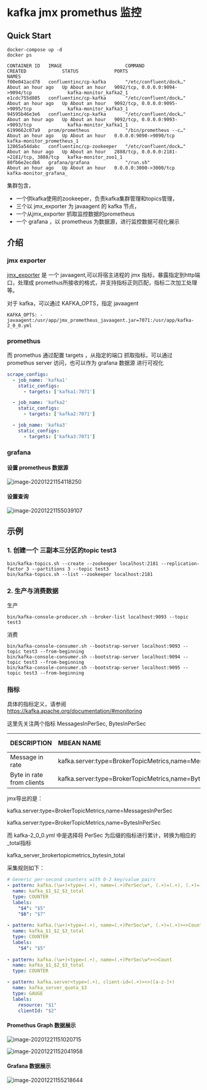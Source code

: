 

# kafka jmx promethus 监控

## Quick Start

```shell
docker-compose up -d
docker ps

CONTAINER ID   IMAGE                       COMMAND                  CREATED             STATUS             PORTS                                        NAMES
f00e041acd78   confluentinc/cp-kafka       "/etc/confluent/dock…"   About an hour ago   Up About an hour   9092/tcp, 0.0.0.0:9094->9094/tcp             kafka-monitor_kafka2_1
e1cdc755d805   confluentinc/cp-kafka       "/etc/confluent/dock…"   About an hour ago   Up About an hour   9092/tcp, 0.0.0.0:9095->9095/tcp             kafka-monitor_kafka3_1
94595b46e3e6   confluentinc/cp-kafka       "/etc/confluent/dock…"   About an hour ago   Up About an hour   9092/tcp, 0.0.0.0:9093->9093/tcp             kafka-monitor_kafka1_1
6199662c07a9   prom/prometheus             "/bin/prometheus --c…"   About an hour ago   Up About an hour   0.0.0.0:9090->9090/tcp                       kafka-monitor_prometheus_1
12865a54dabc   confluentinc/cp-zookeeper   "/etc/confluent/dock…"   About an hour ago   Up About an hour   2888/tcp, 0.0.0.0:2181->2181/tcp, 3888/tcp   kafka-monitor_zoo1_1
80fb6e2ecdb6   grafana/grafana             "/run.sh"                About an hour ago   Up About an hour   0.0.0.0:3000->3000/tcp                       kafka-monitor_grafana_
```

集群包含，

- 一个供kafka使用的zookeeper，负责kafka集群管理和topics管理， 
- 三个以  jmx_exporter 为 javaagent  的 kafka 节点， 
- 一个从jmx_exporter 抓取监控数据的prometheus
- 一个 grafana ，以 prometheus 为数据源，进行监控数据可视化展示

## 介绍

### jmx exporter

[jmx_exporter](https://github.com/prometheus/jmx_exporter)  是 一个 javaagent,可以将宿主进程的 jmx 指标，暴露指定到http端口，处理成 promethus所接收的格式，并支持指标正则匹配，指标二次加工处理 等。

对于 kafka，可以通过 KAFKA_OPTS，指定  javaagent

```
KAFKA_OPTS: -javaagent:/usr/app/jmx_prometheus_javaagent.jar=7071:/usr/app/kafka-2_0_0.yml
```

### promethus

而 promethus 通过配置 targets ，从指定的端口 抓取指标，可以通过 promethus server 访问，也可以作为 grafana 数据源 进行可视化

```yaml
scrape_configs:
  - job_name: 'kafka1'
    static_configs: 
      - targets: ['kafka1:7071']

  - job_name: 'kafka2'
    static_configs:
      - targets: ['kafka2:7071']

  - job_name: 'kafka3'
    static_configs:
      - targets: ['kafka3:7071']
```

### grafana

#### 设置 prometheus 数据源

![image-20201221154118250](D:\github\jmx\kafka-monitor\kafka-monitor\README.assets\image-20201221154118250.png) 

#### 设置查询

![image-20201221155039107](D:\github\jmx\kafka-monitor\kafka-monitor\README.assets\image-20201221155039107.png)



## 示例

### 1. 创建一个 三副本三分区的topic test3

```shell
bin/kafka-topics.sh --create --zookeeper localhost:2181 --replication-factor 3 --partitions 3 --topic test3
bin/kafka-topics.sh --list --zookeeper localhost:2181
```

### 2. 生产与消费数据

生产

```shell
bin/kafka-console-producer.sh --broker-list localhost:9093 --topic test3
```

消费

```
bin/kafka-console-consumer.sh --bootstrap-server localhost:9093 --topic test3 --from-beginning
bin/kafka-console-consumer.sh --bootstrap-server localhost:9094 --topic test3 --from-beginning
bin/kafka-console-consumer.sh --bootstrap-server localhost:9095 --topic test3 --from-beginning
```

### 指标

具体的指标定义，请参阅  https://kafka.apache.org/documentation/#monitoring

这里先关注两个指标  MessagesInPerSec,  BytesInPerSec 

| DESCRIPTION               | MBEAN NAME                                                 | NORMAL VALUE |
| :------------------------ | :--------------------------------------------------------- | :----------- |
| Message in rate           | kafka.server:type=BrokerTopicMetrics,name=MessagesInPerSec |              |
| Byte in rate from clients | kafka.server:type=BrokerTopicMetrics,name=BytesInPerSec    |              |

jmx导出的是：

kafka.server:type=BrokerTopicMetrics,name=MessagesInPerSec

kafka.server:type=BrokerTopicMetrics,name=BytesInPerSec 

而 kafka-2_0_0.yml 中是选择将 PerSec 为后缀的指标进行累计，转换为相应的 _total指标

kafka_server_brokertopicmetrics_bytesin_total

采集规则如下：

```yaml
# Generic per-second counters with 0-2 key/value pairs
- pattern: kafka.(\w+)<type=(.+), name=(.+)PerSec\w*, (.+)=(.+), (.+)=(.+)><>Count
  name: kafka_$1_$2_$3_total
  type: COUNTER
  labels:
    "$4": "$5"
    "$6": "$7"
    
- pattern: kafka.(\w+)<type=(.+), name=(.+)PerSec\w*, (.+)=(.+)><>Count
  name: kafka_$1_$2_$3_total
  type: COUNTER
  labels:
    "$4": "$5"
    
- pattern: kafka.(\w+)<type=(.+), name=(.+)PerSec\w*><>Count
  name: kafka_$1_$2_$3_total
  type: COUNTER

- pattern: kafka.server<type=(.+), client-id=(.+)><>([a-z-]+)
  name: kafka_server_quota_$3
  type: GAUGE
  labels:
    resource: "$1"
    clientId: "$2"
```

#### Promethus Graph 数据展示

![image-20201221151020715](D:\github\jmx\kafka-monitor\kafka-monitor\README.assets\image-20201221151020715.png)

![image-20201221152041958](D:\github\jmx\kafka-monitor\kafka-monitor\README.assets\image-20201221152041958.png)

#### Grafana 数据展示

![image-20201221155218644](D:\github\jmx\kafka-monitor\kafka-monitor\README.assets\image-20201221155218644.png)